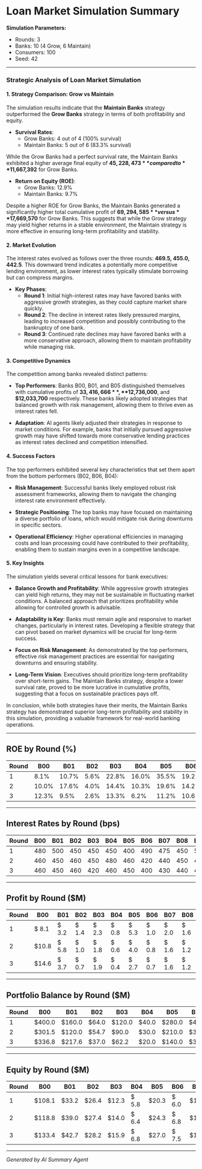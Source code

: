 # Loan Market Simulation Summary

**Simulation Parameters:**
- Rounds: 3
- Banks: 10 (4 Grow, 6 Maintain)
- Consumers: 100
- Seed: 42

---

### Strategic Analysis of Loan Market Simulation

#### 1. Strategy Comparison: Grow vs Maintain

The simulation results indicate that the **Maintain Banks** strategy outperformed the **Grow Banks** strategy in terms of both profitability and equity. 

- **Survival Rates**: 
  - Grow Banks: 4 out of 4 (100% survival)
  - Maintain Banks: 5 out of 6 (83.3% survival)

While the Grow Banks had a perfect survival rate, the Maintain Banks exhibited a higher average final equity of **$45,228,473** compared to **$11,667,392** for Grow Banks. 

- **Return on Equity (ROE)**: 
  - Grow Banks: 12.9%
  - Maintain Banks: 9.7%

Despite a higher ROE for Grow Banks, the Maintain Banks generated a significantly higher total cumulative profit of **$69,294,585** versus **$17,669,570** for Grow Banks. This suggests that while the Grow strategy may yield higher returns in a stable environment, the Maintain strategy is more effective in ensuring long-term profitability and stability.

#### 2. Market Evolution

The interest rates evolved as follows over the three rounds: **469.5, 455.0, 442.5**. This downward trend indicates a potentially more competitive lending environment, as lower interest rates typically stimulate borrowing but can compress margins.

- **Key Phases**:
  - **Round 1**: Initial high-interest rates may have favored banks with aggressive growth strategies, as they could capture market share quickly.
  - **Round 2**: The decline in interest rates likely pressured margins, leading to increased competition and possibly contributing to the bankruptcy of one bank.
  - **Round 3**: Continued rate declines may have favored banks with a more conservative approach, allowing them to maintain profitability while managing risk.

#### 3. Competitive Dynamics

The competition among banks revealed distinct patterns:

- **Top Performers**: Banks B00, B01, and B05 distinguished themselves with cumulative profits of **$33,416,666**, **$12,736,000**, and **$12,033,700** respectively. These banks likely adopted strategies that balanced growth with risk management, allowing them to thrive even as interest rates fell.
  
- **Adaptation**: AI agents likely adjusted their strategies in response to market conditions. For example, banks that initially pursued aggressive growth may have shifted towards more conservative lending practices as interest rates declined and competition intensified.

#### 4. Success Factors

The top performers exhibited several key characteristics that set them apart from the bottom performers (B02, B06, B04):

- **Risk Management**: Successful banks likely employed robust risk assessment frameworks, allowing them to navigate the changing interest rate environment effectively.
  
- **Strategic Positioning**: The top banks may have focused on maintaining a diverse portfolio of loans, which would mitigate risk during downturns in specific sectors.

- **Operational Efficiency**: Higher operational efficiencies in managing costs and loan processing could have contributed to their profitability, enabling them to sustain margins even in a competitive landscape.

#### 5. Key Insights

The simulation yields several critical lessons for bank executives:

- **Balance Growth and Profitability**: While aggressive growth strategies can yield high returns, they may not be sustainable in fluctuating market conditions. A balanced approach that prioritizes profitability while allowing for controlled growth is advisable.

- **Adaptability is Key**: Banks must remain agile and responsive to market changes, particularly in interest rates. Developing a flexible strategy that can pivot based on market dynamics will be crucial for long-term success.

- **Focus on Risk Management**: As demonstrated by the top performers, effective risk management practices are essential for navigating downturns and ensuring stability.

- **Long-Term Vision**: Executives should prioritize long-term profitability over short-term gains. The Maintain Banks strategy, despite a lower survival rate, proved to be more lucrative in cumulative profits, suggesting that a focus on sustainable practices pays off.

In conclusion, while both strategies have their merits, the Maintain Banks strategy has demonstrated superior long-term profitability and stability in this simulation, providing a valuable framework for real-world banking operations.

---

## ROE by Round (%)

| Round | B00 | B01 | B02 | B03 | B04 | B05 | B06 | B07 | B08 | B09 |
|-------|------|------|------|------|------|------|------|------|------|------|
|     1 | 8.1% | 10.7% | 5.6% | 22.8% | 16.0% | 35.5% | 19.2% | 25.2% | 26.7% | 27.4% |
|     2 | 10.0% | 17.6% | 4.0% | 14.4% | 10.3% | 19.6% | 14.2% | 15.7% | 15.8% | 16.1% |
|     3 | 12.3% | 9.5% | 2.6% | 13.3% | 6.2% | 11.2% | 10.6% | 13.7% | 14.2% | 9.3% |

---

## Interest Rates by Round (bps)

| Round | B00 | B01 | B02 | B03 | B04 | B05 | B06 | B07 | B08 | B09 |
|-------|------|------|------|------|------|------|------|------|------|------|
|     1 | 480 | 500 | 450 | 450 | 450 | 400 | 490 | 475 | 450 | 550 |
|     2 | 460 | 450 | 460 | 450 | 480 | 460 | 420 | 440 | 450 | 480 |
|     3 | 460 | 450 | 460 | 420 | 460 | 450 | 400 | 430 | 440 | 455 |

---

## Profit by Round ($M)

| Round | B00 | B01 | B02 | B03 | B04 | B05 | B06 | B07 | B08 | B09 |
|-------|------|------|------|------|------|------|------|------|------|------|
|     1 | $ 8.1 | $ 3.2 | $ 1.4 | $ 2.3 | $ 0.8 | $ 5.3 | $ 1.0 | $ 2.0 | $ 1.6 | $ 2.7 |
|     2 | $10.8 | $ 5.8 | $ 1.0 | $ 1.8 | $ 0.6 | $ 4.0 | $ 0.8 | $ 1.6 | $ 1.2 | $ 2.1 |
|     3 | $14.6 | $ 3.7 | $ 0.7 | $ 1.9 | $ 0.4 | $ 2.7 | $ 0.7 | $ 1.6 | $ 1.2 | $ 1.4 |

---

## Portfolio Balance by Round ($M)

| Round | B00 | B01 | B02 | B03 | B04 | B05 | B06 | B07 | B08 | B09 |
|-------|------|------|------|------|------|------|------|------|------|------|
|     1 | $400.0 | $160.0 | $64.0 | $120.0 | $40.0 | $280.0 | $48.0 | $96.0 | $80.0 | $144.0 |
|     2 | $301.5 | $120.0 | $54.7 | $90.0 | $30.0 | $210.0 | $36.0 | $72.0 | $60.0 | $108.0 |
|     3 | $336.8 | $217.6 | $37.0 | $62.2 | $20.0 | $140.0 | $33.3 | $51.3 | $40.0 | $72.0 |

---

## Equity by Round ($M)

| Round | B00 | B01 | B02 | B03 | B04 | B05 | B06 | B07 | B08 | B09 |
|-------|------|------|------|------|------|------|------|------|------|------|
|     1 | $108.1 | $33.2 | $26.4 | $12.3 | $ 5.8 | $20.3 | $ 6.0 | $10.0 | $ 7.6 | $12.7 |
|     2 | $118.8 | $39.0 | $27.4 | $14.0 | $ 6.4 | $24.3 | $ 6.8 | $11.6 | $ 8.8 | $14.8 |
|     3 | $133.4 | $42.7 | $28.2 | $15.9 | $ 6.8 | $27.0 | $ 7.5 | $13.2 | $10.0 | $16.2 |

---

*Generated by AI Summary Agent*
